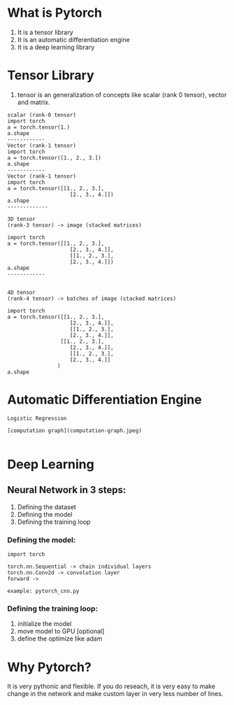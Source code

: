# What is Pytorch
1. It is a tensor library
2. It is an automatic differentiation engine
3. It is a deep learning library

# Tensor Library
1. tensor is an generalization of concepts like scalar (rank 0 tensor), vector and matrix.

```
scalar (rank-0 tensor)
import torch
a = torch.tensor(1.)
a.shape
------------
Vector (rank-1 tensor)
import torch
a = torch.tensor([1., 2., 3.])
a.shape
------------
Vector (rank-1 tensor)
import torch
a = torch.tensor([[1., 2., 3.],
                    [2., 3., 4.]])
a.shape
-------------

3D tensor
(rank-3 tensor) -> image (stacked matrices)

import torch
a = torch.tensor([[1., 2., 3.],
                    [2., 3., 4.]],
                    [[1., 2., 3.],
                    [2., 3., 4.]])
a.shape
------------


4D tensor
(rank-4 tensor) -> batches of image (stacked matrices)

import torch
a = torch.tensor([[1., 2., 3.],
                    [2., 3., 4.]],
                    [[1., 2., 3.],
                    [2., 3., 4.]],
                 [[1., 2., 3.],
                    [2., 3., 4.]],
                    [[1., 2., 3.],
                    [2., 3., 4.]]
                )
a.shape
```

# Automatic Differentiation Engine

```
Logistic Regression

[computation graph](computation-graph.jpeg)
    
```

# Deep Learning
## Neural Network in 3 steps:
1. Defining the dataset
2. Defining the model
3. Defining the training loop

### Defining the model:

```
import torch

torch.nn.Sequential -> chain individual layers
torch.nn.Conv2d -> convolution layer
forward -> 

example: pytorch_cnn.py

```

### Defining the training loop:
1. initialize the model
2. move model to GPU [optional]
3. define the optimize like adam

# Why Pytorch?
It is very pythonic and flexible. 
If you do reseach, it is very easy to make change in the network and make custom layer in very less number of lines.
